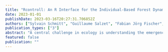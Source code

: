 ```yaml
---
title: "Rcontroll: An R Interface for the Individual-Based Forest Dynamics Simulator TROLL"
date: 2023-01-01
publishDate: 2023-03-16T20:27:31.706852Z
authors: ["Sylvain Schmitt", "Guillaume Salzet", "Fabian Jörg Fischer", "Isabelle Maréchaux", "Jérôme Chave"]
publication_types: ["3"]
abstract: "A central challenge in ecology is understanding the emergence of patterns as the result of interactions among individuals. Dynamic forest models can provide a fine-scale description of the ecological, physiological and environmental processes that explain the demography of coexisting tree species. This in turn helps predict changes under future scenarios. However, model accessibility is a major obstacle to a wide use and communication across scientific disciplines and for educational purposes. Here, we present the R package rcontroll, which provides access to the TROLL forest simulator in the R environment. TROLL is individual-based and spatially explicit and leverages knowledge of ecology, biogeochemistry and tree ecophysiology through a trait-based parameterisation. TROLL has been used to simulate carbon fluxes and tree diversity in tropical and subtropical forests, and to explore forest resilience to disturbance and environmental changes more generally. rcontroll provides a user-friendly environment to set up and analyse TROLL simulations with varying community compositions, ecological parameters and climate conditions. We show how to test parameters sensitivity in TROLL using the rcontroll R package. We also demonstrate the flexibility and ease of use of rcontroll by replicating a previously published study based on the TROLL simulator. Both examples are included with reproducible code documents. Complex forest simulators are important scientific tools for science and education, and wide access to these tools is an important condition for their adoption. TROLL is designed to address a wide range of ecological and environmental questions and the new R package rcontroll is designed to be an entry point for TROLL model users."
featured: false
publication: ""
---
```


